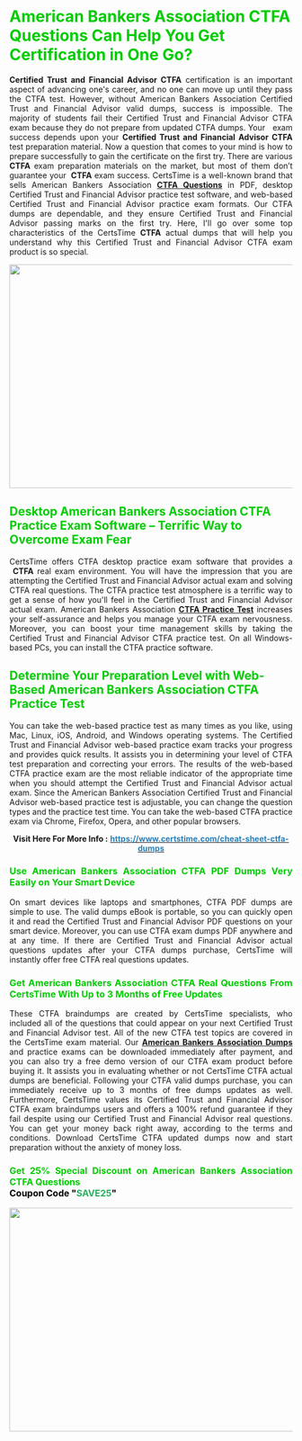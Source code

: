 <h1><span style="color:#00cc00;"><strong>American Bankers Association CTFA Questions Can Help You Get Certification in One Go?</strong></span></h1>

<p style="text-align: justify;"><strong>Certified Trust and Financial Advisor CTFA</strong> certification is an important aspect of advancing one's career, and no one can move up until they pass the CTFA test. However, without American Bankers Association Certified Trust and Financial Advisor valid dumps, success is impossible. The majority of students fail their Certified Trust and Financial Advisor CTFA exam because they do not prepare from updated CTFA dumps. Your   exam success depends upon your <strong>Certified Trust and Financial Advisor CTFA</strong> test preparation material. Now a question that comes to your mind is how to prepare successfully to gain the certificate on the first try. There are various <strong>CTFA</strong> exam preparation materials on the market, but most of them don’t guarantee your <strong> CTFA</strong> exam success. CertsTime is a well-known brand that sells American Bankers Association <strong><a href="https://www.certstime.com/cheat-sheet-ctfa-dumps">CTFA Questions</a></strong> in PDF, desktop Certified Trust and Financial Advisor practice test software, and web-based Certified Trust and Financial Advisor practice exam formats. Our CTFA dumps are dependable, and they ensure Certified Trust and Financial Advisor passing marks on the first try. Here, I'll go over some top characteristics of the CertsTime <strong>CTFA</strong> actual dumps that will help you understand why this Certified Trust and Financial Advisor CTFA exam product is so special.</p>

<p style="text-align: center;"><a href="https://www.certstime.com/cheat-sheet-ctfa-dumps"><img alt="" src="https://i.imgur.com/wlGiNOk.jpg" style="width: 700px; height: 398px;" /></a></p>

<h2><span style="color:#00cc00;"><strong>Desktop American Bankers Association CTFA Practice Exam Software – Terrific Way to Overcome Exam Fear</strong></span></h2>

<p style="text-align: justify;">CertsTime offers CTFA desktop practice exam software that provides a <strong> CTFA</strong> real exam environment. You will have the impression that you are attempting the Certified Trust and Financial Advisor actual exam and solving CTFA real questions. The CTFA practice test atmosphere is a terrific way to get a sense of how you'll feel in the Certified Trust and Financial Advisor actual exam. American Bankers Association <strong><a href="https://www.certstime.com/cheat-sheet-ctfa-dumps">CTFA Practice Test</a></strong> increases your self-assurance and helps you manage your CTFA exam nervousness. Moreover, you can boost your time management skills by taking the Certified Trust and Financial Advisor CTFA practice test. On all Windows-based PCs, you can install the CTFA practice software.</p>

<h2><span style="color:#00cc00;"><strong>Determine Your Preparation Level with Web-Based American Bankers Association CTFA Practice Test</strong></span></h2>

<p style="text-align: justify;">You can take the web-based practice test as many times as you like, using Mac, Linux, iOS, Android, and Windows operating systems. The Certified Trust and Financial Advisor web-based practice exam tracks your progress and provides quick results. It assists you in determining your level of CTFA test preparation and correcting your errors. The results of the web-based CTFA practice exam are the most reliable indicator of the appropriate time when you should attempt the Certified Trust and Financial Advisor actual exam. Since the American Bankers Association Certified Trust and Financial Advisor web-based practice test is adjustable, you can change the question types and the practice test time. You can take the web-based CTFA practice exam via Chrome, Firefox, Opera, and other popular browsers.</p>

<p style="text-align: center;"><strong>Visit Here For More Info :</strong> <strong><a href="https://www.certstime.com/cheat-sheet-ctfa-dumps"><span style="color:#2980b9;">https://www.certstime.com/cheat-sheet-ctfa-dumps</span></a></strong></p>

<h3 style="text-align: justify;"><span style="color:#00cc00;"><strong>Use American Bankers Association CTFA PDF Dumps Very Easily on Your Smart Device</strong></span></h3>

<p style="text-align: justify;">On smart devices like laptops and smartphones, CTFA PDF dumps are simple to use. The valid dumps eBook is portable, so you can quickly open it and read the Certified Trust and Financial Advisor PDF questions on your smart device. Moreover, you can use CTFA exam dumps PDF anywhere and at any time. If there are Certified Trust and Financial Advisor actual questions updates after your CTFA dumps purchase, CertsTime will instantly offer free CTFA real questions updates.</p>

<h3 style="text-align: justify;"><span style="color:#00cc00;"><strong>Get American Bankers Association CTFA Real Questions From CertsTime With Up to 3 Months of Free Updates</strong></span></h3>

<p style="text-align: justify;">These CTFA braindumps are created by CertsTime specialists, who included all of the questions that could appear on your next Certified Trust and Financial Advisor test. All of the new CTFA test topics are covered in the CertsTime exam material. Our <strong><a href="https://www.certstime.com/cheat-sheet-american-bankers-association-dumps">American Bankers Association Dumps</a></strong> and practice exams can be downloaded immediately after payment, and you can also try a free demo version of our CTFA exam product before buying it. It assists you in evaluating whether or not CertsTime CTFA actual dumps are beneficial. Following your CTFA valid dumps purchase, you can immediately receive up to 3 months of free dumps updates as well. Furthermore, CertsTime values its Certified Trust and Financial Advisor CTFA exam braindumps users and offers a 100% refund guarantee if they fail despite using our Certified Trust and Financial Advisor real questions. You can get your money back right away, according to the terms and conditions. Download CertsTime CTFA updated dumps now and start preparation without the anxiety of money loss.</p>

<h3 style="text-align: justify;"><strong><span style="font-size:16px;"><strong><span style="color:#00cc00;">Get 25% Special Discount on American Bankers Association CTFA Questions</span></strong><br />
<strong><span style="color:#000000;">Coupon Code</span></strong> <strong><span style="color:#000000;">"</span><span style="color:#27ae60;">SAVE</span><font color="#27ae60">25</font><span style="color:#000000;">"</span></strong></span></strong></h3>

<p style="text-align: center;"><strong><a href="https://www.certstime.com/cheat-sheet-ctfa-dumps"><img alt="" src="https://i.imgur.com/Gj1kXWu.jpg" style="width: 700px; height: 398px;" /></a></strong></p>

